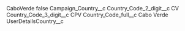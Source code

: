 <?xml version="1.0" encoding="UTF-8"?>
<CustomMetadata xmlns="http://soap.sforce.com/2006/04/metadata" xmlns:xsi="http://www.w3.org/2001/XMLSchema-instance" xmlns:xsd="http://www.w3.org/2001/XMLSchema">
    <label>CaboVerde</label>
    <protected>false</protected>
    <values>
        <field>Campaign_Country__c</field>
        <value xsi:nil="true"/>
    </values>
    <values>
        <field>Country_Code_2_digit__c</field>
        <value xsi:type="xsd:string">CV</value>
    </values>
    <values>
        <field>Country_Code_3_digit__c</field>
        <value xsi:type="xsd:string">CPV</value>
    </values>
    <values>
        <field>Country_Code_full__c</field>
        <value xsi:type="xsd:string">Cabo Verde</value>
    </values>
    <values>
        <field>UserDetailsCountry__c</field>
        <value xsi:nil="true"/>
    </values>
</CustomMetadata>
